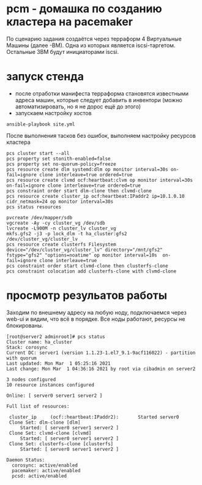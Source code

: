# pcm - домашка по созданию кластера на pacemaker
По сценарию задания создаётся через терраформ 4 Виртуальные Машины (далее -ВМ). Одна из которых является iscsi-таргетом. Остальные 3ВМ будут инициаторами iscsi.
# запуск стенда
* после отработки манифеста терраформа становятся известными адреса машин, которые следует добавить в инвентори (можно автоматизировать, но я не дорос ещё до этого)
* запускаем настройку хостов 
```
ansible-playbook site.yml
```
После выполнения тасков без ошибок, выполняем настройку ресурсов кластера
```
pcs cluster start --all
pcs property set stonith-enabled=false
pcs property set no-quorum-policy=freeze
pcs resource create dlm systemd:dlm op monitor interval=30s on-fail=ignore clone interleave=true ordered=true
pcs resource create clvmd ocf:heartbeat:clvm op monitor interval=30s on-fail=ignore clone interleave=true ordered=true
pcs constraint order start dlm-clone then clvmd-clone
pcs resource create cluster_ip ocf:heartbeat:IPaddr2 ip=10.1.0.10 cidr_netmask=24 op monitor interval=30s
pcs status resources

pvcreate /dev/mapper/sdb
vgcreate -Ay -cy cluster_vg /dev/sdb  
lvcreate -L900M -n cluster_lv cluster_vg
mkfs.gfs2 -j3 -p lock_dlm -t ha_cluster:gfs2 /dev/cluster_vg/cluster_lv
pcs resource create clusterfs Filesystem device="/dev/cluster_vg/cluster_lv" directory="/mnt/gfs2"  fstype="gfs2" "options=noatime" op monitor interval=10s  on-fail=ignore clone interleave=true
pcs constraint order start clvmd-clone then clusterfs-clone
pcs constraint colocation add clusterfs-clone with clvmd-clone
```
# просмотр резульатов работы
Заходим по внешнему адресу на любую ноду, подключаемся через web-ui и видим, что всё в порядке. Все ноды работают, ресурсы не блокированы.
```
[root@server2 adminroot]# pcs status
Cluster name: ha_cluster
Stack: corosync
Current DC: server1 (version 1.1.23-1.el7_9.1-9acf116022) - partition with quorum
Last updated: Mon Mar  1 05:25:16 2021
Last change: Mon Mar  1 04:36:16 2021 by root via cibadmin on server2

3 nodes configured
10 resource instances configured

Online: [ server0 server1 server2 ]

Full list of resources:

 cluster_ip     (ocf::heartbeat:IPaddr2):       Started server0
 Clone Set: dlm-clone [dlm]
     Started: [ server0 server1 server2 ]
 Clone Set: clvmd-clone [clvmd]
     Started: [ server0 server1 server2 ]
 Clone Set: clusterfs-clone [clusterfs]
     Started: [ server0 server1 server2 ]

Daemon Status:
  corosync: active/enabled
  pacemaker: active/enabled
  pcsd: active/enabled
```
